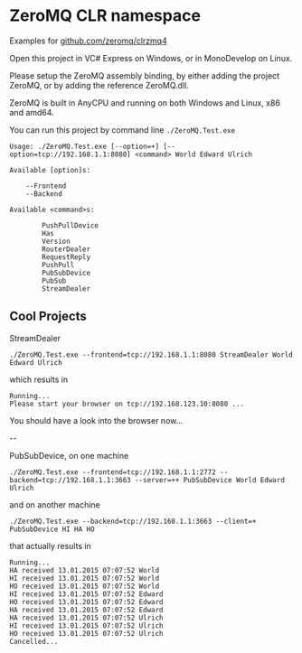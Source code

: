 # ZeroMQ CLR namespace
Examples for [github.com/zeromq/clrzmq4](http://github.com/zeromq/clrzmq4)

Open this project in VC# Express on Windows, or in MonoDevelop on Linux.

Please setup the ZeroMQ assembly binding, by either adding the project ZeroMQ, or by adding the reference ZeroMQ.dll.

ZeroMQ is built in AnyCPU and running on both Windows and Linux, x86 and amd64.

You can run this project by command line `./ZeroMQ.Test.exe`

	Usage: ./ZeroMQ.Test.exe [--option=+] [--option=tcp://192.168.1.1:8080] <command> World Edward Ulrich

	Available [option]s:

		--Frontend
		--Backend

	Available <command>s:

			PushPullDevice
			Has
			Version
			RouterDealer
			RequestReply
			PushPull
			PubSubDevice
			PubSub
			StreamDealer

Cool Projects 
---

StreamDealer

	./ZeroMQ.Test.exe --frontend=tcp://192.168.1.1:8080 StreamDealer World Edward Ulrich

which results in 

	Running...
	Please start your browser on tcp://192.168.123.10:8080 ...
	
You should have a look into the browser now...

--
	
PubSubDevice, on one machine

	./ZeroMQ.Test.exe --frontend=tcp://192.168.1.1:2772 --backend=tcp://192.168.1.1:3663 --server=++ PubSubDevice World Edward Ulrich
	
and on another machine

	./ZeroMQ.Test.exe --backend=tcp://192.168.1.1:3663 --client=+ PubSubDevice HI HA HO

that actually results in

	Running...
	HA received 13.01.2015 07:07:52 World
	HI received 13.01.2015 07:07:52 World
	HO received 13.01.2015 07:07:52 World
	HI received 13.01.2015 07:07:52 Edward
	HO received 13.01.2015 07:07:52 Edward
	HA received 13.01.2015 07:07:52 Edward
	HA received 13.01.2015 07:07:52 Ulrich
	HI received 13.01.2015 07:07:52 Ulrich
	HO received 13.01.2015 07:07:52 Ulrich
	Cancelled...

